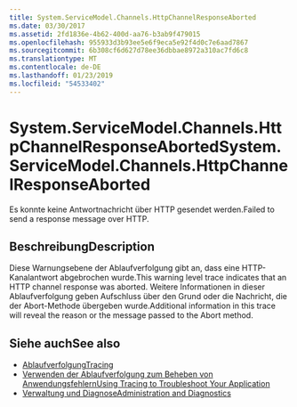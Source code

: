 ```yaml
---
title: System.ServiceModel.Channels.HttpChannelResponseAborted
ms.date: 03/30/2017
ms.assetid: 2fd1836e-4b62-400d-aa76-b3ab9f479015
ms.openlocfilehash: 955933d3b93ee5e6f9eca5e92f4d0c7e6aad7867
ms.sourcegitcommit: 6b308cf6d627d78ee36dbbae8972a310ac7fd6c8
ms.translationtype: MT
ms.contentlocale: de-DE
ms.lasthandoff: 01/23/2019
ms.locfileid: "54533402"
---
```

# <a name="systemservicemodelchannelshttpchannelresponseaborted"></a><span data-ttu-id="02ab0-102">System.ServiceModel.Channels.HttpChannelResponseAborted</span><span class="sxs-lookup"><span data-stu-id="02ab0-102">System.ServiceModel.Channels.HttpChannelResponseAborted</span></span>
<span data-ttu-id="02ab0-103">Es konnte keine Antwortnachricht über HTTP gesendet werden.</span><span class="sxs-lookup"><span data-stu-id="02ab0-103">Failed to send a response message over HTTP.</span></span>  
  
## <a name="description"></a><span data-ttu-id="02ab0-104">Beschreibung</span><span class="sxs-lookup"><span data-stu-id="02ab0-104">Description</span></span>  
 <span data-ttu-id="02ab0-105">Diese Warnungsebene der Ablaufverfolgung gibt an, dass eine HTTP-Kanalantwort abgebrochen wurde.</span><span class="sxs-lookup"><span data-stu-id="02ab0-105">This warning level trace indicates that an HTTP channel response was aborted.</span></span> <span data-ttu-id="02ab0-106">Weitere Informationen in dieser Ablaufverfolgung geben Aufschluss über den Grund oder die Nachricht, die der Abort-Methode übergeben wurde.</span><span class="sxs-lookup"><span data-stu-id="02ab0-106">Additional information in this trace will reveal the reason or the message passed to the Abort method.</span></span>  
  
## <a name="see-also"></a><span data-ttu-id="02ab0-107">Siehe auch</span><span class="sxs-lookup"><span data-stu-id="02ab0-107">See also</span></span>
- [<span data-ttu-id="02ab0-108">Ablaufverfolgung</span><span class="sxs-lookup"><span data-stu-id="02ab0-108">Tracing</span></span>](../../../../../docs/framework/wcf/diagnostics/tracing/index.md)
- [<span data-ttu-id="02ab0-109">Verwenden der Ablaufverfolgung zum Beheben von Anwendungsfehlern</span><span class="sxs-lookup"><span data-stu-id="02ab0-109">Using Tracing to Troubleshoot Your Application</span></span>](../../../../../docs/framework/wcf/diagnostics/tracing/using-tracing-to-troubleshoot-your-application.md)
- [<span data-ttu-id="02ab0-110">Verwaltung und Diagnose</span><span class="sxs-lookup"><span data-stu-id="02ab0-110">Administration and Diagnostics</span></span>](../../../../../docs/framework/wcf/diagnostics/index.md)
